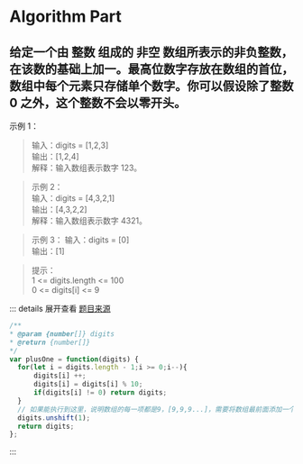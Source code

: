 # Algorithm Part

## 给定一个由 整数 组成的 非空 数组所表示的非负整数，在该数的基础上加一。最高位数字存放在数组的首位， 数组中每个元素只存储单个数字。你可以假设除了整数 0 之外，这个整数不会以零开头。

示例 1：
>输入：digits = [1,2,3]   
>输出：[1,2,4]   
>解释：输入数组表示数字 123。

>示例 2：      
>输入：digits = [4,3,2,1]   
>输出：[4,3,2,2]   
>解释：输入数组表示数字 4321。   

>示例 3：
>输入：digits = [0]    
>输出：[1]   

>提示：    
>1 <= digits.length <= 100   
>0 <= digits[i] <= 9    

::: details 展开查看  [题目来源](https://leetcode.cn/problems/plus-one/?envType=study-plan-v2&envId=top-interview-150)
 ```js
/**
 * @param {number[]} digits
 * @return {number[]}
 */
var plusOne = function(digits) {
   for(let i = digits.length - 1;i >= 0;i--){
       digits[i] ++;
       digits[i] = digits[i] % 10;
       if(digits[i] != 0) return digits;
   }
   // 如果能执行到这里，说明数组的每一项都是9，[9,9,9...]，需要将数组最前面添加一个1 [1,0,0...]
   digits.unshift(1);
   return digits;
};
 ```
:::